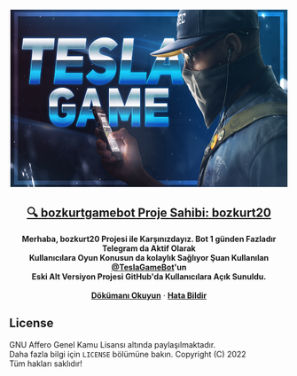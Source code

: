 <div id="top"></div>



<!-- PROJE LOGO -->
<br />
<div align="center">
  <a href="https://github.com/efeapakdev/bozkurtgamebot">
    <img src="img/tesla.png" alt="Logo" width="500" height="320">
  </a>

  <h2 align="center"><a href="https://t.me/muhabbetofkings">🔍 bozkurtgamebot Proje Sahibi: bozkurt20 </a></h2>

  <p align="center">
    <b>Merhaba, bozkurt20 Projesi ile Karşınızdayız. Bot 1 günden  Fazladır Telegram da Aktif Olarak<br/>Kullanıcılara Oyun Konusun da kolaylık Sağlıyor
Şuan Kullanılan <a href="https://t.me/bozkurtgamebot" >@TeslaGameBot</a>'un <br/>
Eski Alt Versiyon Projesi GitHub'da Kullanıcılara Açık Sunuldu.</b>
<br/><br/>
<strong><a href="https://telegra.ph/TeslaGame-Türkçe-Oyun-Rehberi-05-29">Dökümanı Okuyun</a></strong>
    ·
    <strong><a href="https://t.me/bozkurt20">Hata Bildir</a></strong>
   </p>
</div>

<!-- LICENSE -->
## License

GNU Affero Genel Kamu Lisansı altında paylaşılmaktadır. <br/>
Daha fazla bilgi için `LICENSE` bölümüne bakın. Copyright (C) 2022<br/>
Tüm hakları saklıdır!

